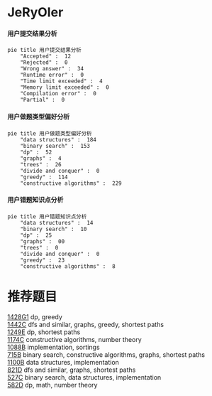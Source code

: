 # JeRyOIer

<!-- tabs:start -->



#### **用户提交结果分析**

```mermaid
pie title 用户提交结果分析
    "Accepted" :  12
    "Rejected" :  0
    "Wrong answer" :  34
    "Runtime error" :  0
    "Time limit exceeded" :  4
    "Memory limit exceeded" :  0
    "Compilation error" :  0
    "Partial" :  0
```

#### **用户做题类型偏好分析**

```mermaid
pie title 用户做题类型偏好分析
    "data structures" :  184
    "binary search" :  153
    "dp" :  52
    "graphs" :  4
    "trees" :  26
    "divide and conquer" :  0
    "greedy" :  114
    "constructive algorithms" :  229
```
#### **用户错题知识点分析**

```mermaid
pie title 用户错题知识点分析
    "data structures" :  14
    "binary search" :  10
    "dp" :  25
    "graphs" :  00
    "trees" :  0
    "divide and conquer" :  0
    "greedy" :  23
    "constructive algorithms" :  8
```



<!-- tabs:end -->
# 推荐题目
[1428G1](https://codeforces.com/contest/1428G/problem/1)		dp,
                        greedy		  
[1442C](https://codeforces.com/contest/1442/problem/C)		dfs and similar,
                        graphs,
                        greedy,
                        shortest paths		  
[1249E](https://codeforces.com/contest/1249/problem/E)		dp,
                        shortest paths		  
[1174C](https://codeforces.com/contest/1174/problem/C)		constructive algorithms,
                        number theory		  
[1088B](https://codeforces.com/contest/1088/problem/B)		implementation,
                        sortings		  
[715B](https://codeforces.com/contest/715/problem/B)		binary search,
                        constructive algorithms,
                        graphs,
                        shortest paths		  
[1100B](https://codeforces.com/contest/1100/problem/B)		data structures,
                        implementation		  
[821D](https://codeforces.com/contest/821/problem/D)		dfs and similar,
                        graphs,
                        shortest paths		  
[527C](https://codeforces.com/contest/527/problem/C)		binary search,
                        data structures,
                        implementation		  
[582D](https://codeforces.com/contest/582/problem/D)		dp,
                        math,
                        number theory		  
